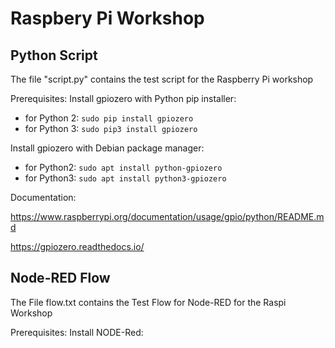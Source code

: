 # Raspbery Pi Workshop

Python Script
-------------

The file "script.py" contains the test script for the Raspberry Pi workshop

Prerequisites:
Install gpiozero with Python pip installer: 
* for Python 2: `sudo pip install gpiozero`
* for Python 3: `sudo pip3 install gpiozero`

Install gpiozero with Debian package manager: 
* for Python2: `sudo apt install python-gpiozero`
* for Python3: `sudo apt install python3-gpiozero`

Documentation:

https://www.raspberrypi.org/documentation/usage/gpio/python/README.md

https://gpiozero.readthedocs.io/



Node-RED Flow
-------------

The File flow.txt contains the Test Flow for Node-RED for the Raspi Workshop

Prerequisites:
Install NODE-Red: 
